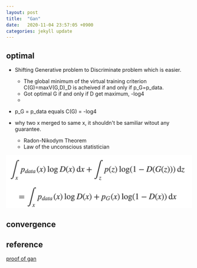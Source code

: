 ```yaml
---
layout: post
title:  "Gan"
date:   2020-11-04 23:57:05 +0900
categories: jekyll update
---
```


## optimal
  - Shifting Generative problem to Discriminate problem which is easier.
    - The global minimum of the virtual training criterion C(G)=maxV(G,D)_D is acheived if and only if p_G=p_data.
    - Got optimal G if and only if D get maximum, -log4
    -
  - p_G = p_data equals C(G) = -log4

  - why two x merged to same x, it shouldn't be samiliar witout any guarantee.

    - Radon-Nikodym Theorem
    - Law of the unconscious statistician

![](assets/gan/optimal.png)

## convergence


## reference
[proof of gan](https://srome.github.io/An-Annotated-Proof-of-Generative-Adversarial-Networks-with-Implementation-Notes/)
